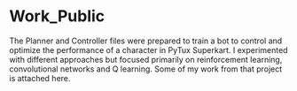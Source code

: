 # Work_Public

The Planner and Controller files were prepared to train a bot to control and optimize the performance of a character in PyTux Superkart. I experimented with different approaches but focused primarily on reinforcement learning, convolutional networks and Q learning. Some of my work from that project is attached here.
